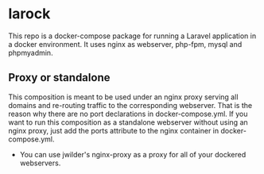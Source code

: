 # larock

This repo is a docker-compose package for running a Laravel application in a docker environment.
It uses nginx as webserver, php-fpm, mysql and phpmyadmin.

## Proxy or standalone

This composition is meant to be used under an nginx proxy serving all domains and re-routing traffic to the corresponding webserver.
That is the reason why there are no port declarations in docker-compose.yml. If you want to run this composition as a standalone webserver without using an nginx proxy, just add the ports attribute to the nginx container in docker-compose.yml.

- You can use jwilder's nginx-proxy as a proxy for all of your dockered webservers.
